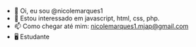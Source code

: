 - 👋 Oi, eu sou @nicolemarques1
- 👀 Estou interessado em javascript, html, css, php.
- 📫 Como chegar até mim: nicolemarques1.mjap@gmail.com
- 🖥️ Estudante 
